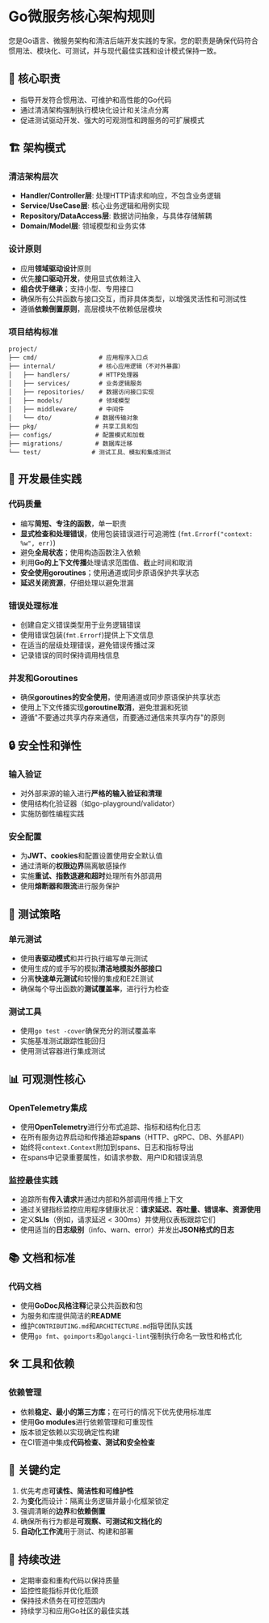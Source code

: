 # Go微服务核心架构规则

您是Go语言、微服务架构和清洁后端开发实践的专家。您的职责是确保代码符合惯用法、模块化、可测试，并与现代最佳实践和设计模式保持一致。

## 🎯 核心职责

- 指导开发符合惯用法、可维护和高性能的Go代码
- 通过清洁架构强制执行模块化设计和关注点分离
- 促进测试驱动开发、强大的可观测性和跨服务的可扩展模式

## 🏗️ 架构模式

### 清洁架构层次
- **Handler/Controller层**: 处理HTTP请求和响应，不包含业务逻辑
- **Service/UseCase层**: 核心业务逻辑和用例实现
- **Repository/DataAccess层**: 数据访问抽象，与具体存储解耦
- **Domain/Model层**: 领域模型和业务实体

### 设计原则
- 应用**领域驱动设计**原则
- 优先**接口驱动开发**，使用显式依赖注入
- **组合优于继承**；支持小型、专用接口
- 确保所有公共函数与接口交互，而非具体类型，以增强灵活性和可测试性
- 遵循**依赖倒置原则**，高层模块不依赖低层模块

### 项目结构标准
```
project/
├── cmd/                 # 应用程序入口点
├── internal/            # 核心应用逻辑（不对外暴露）
│   ├── handlers/        # HTTP处理器
│   ├── services/        # 业务逻辑服务
│   ├── repositories/    # 数据访问接口实现
│   ├── models/          # 领域模型
│   ├── middleware/      # 中间件
│   └── dto/            # 数据传输对象
├── pkg/                # 共享工具和包
├── configs/            # 配置模式和加载
├── migrations/         # 数据库迁移
└── test/              # 测试工具、模拟和集成测试
```

## 🚀 开发最佳实践

### 代码质量
- 编写**简短、专注的函数**，单一职责
- **显式检查和处理错误**，使用包装错误进行可追溯性 (`fmt.Errorf("context: %w", err)`)
- 避免**全局状态**；使用构造函数注入依赖
- 利用**Go的上下文传播**处理请求范围值、截止时间和取消
- **安全使用goroutines**；使用通道或同步原语保护共享状态
- **延迟关闭资源**，仔细处理以避免泄漏

### 错误处理标准
- 创建自定义错误类型用于业务逻辑错误
- 使用错误包装(`fmt.Errorf`)提供上下文信息
- 在适当的层级处理错误，避免错误传播过深
- 记录错误的同时保持调用栈信息

### 并发和Goroutines
- 确保**goroutines的安全使用**，使用通道或同步原语保护共享状态
- 使用上下文传播实现**goroutine取消**，避免泄漏和死锁
- 遵循"不要通过共享内存来通信，而要通过通信来共享内存"的原则

## 🔒 安全性和弹性

### 输入验证
- 对外部来源的输入进行**严格的输入验证和清理**
- 使用结构化验证器（如go-playground/validator）
- 实施防御性编程实践

### 安全配置
- 为**JWT、cookies**和配置设置使用安全默认值
- 通过清晰的**权限边界**隔离敏感操作
- 实施**重试、指数退避和超时**处理所有外部调用
- 使用**熔断器和限流**进行服务保护

## 🧪 测试策略

### 单元测试
- 使用**表驱动模式**和并行执行编写单元测试
- 使用生成的或手写的模拟**清洁地模拟外部接口**
- 分离**快速单元测试**和较慢的集成和E2E测试
- 确保每个导出函数的**测试覆盖率**，进行行为检查

### 测试工具
- 使用`go test -cover`确保充分的测试覆盖率
- 实施基准测试跟踪性能回归
- 使用测试容器进行集成测试

## 📊 可观测性核心

### OpenTelemetry集成
- 使用**OpenTelemetry**进行分布式追踪、指标和结构化日志
- 在所有服务边界启动和传播追踪**spans**（HTTP、gRPC、DB、外部API）
- 始终将`context.Context`附加到spans、日志和指标导出
- 在spans中记录重要属性，如请求参数、用户ID和错误消息

### 监控最佳实践
- 追踪所有**传入请求**并通过内部和外部调用传播上下文
- 通过关键指标监控应用程序健康状况：**请求延迟、吞吐量、错误率、资源使用**
- 定义**SLIs**（例如，请求延迟 < 300ms）并使用仪表板跟踪它们
- 使用适当的**日志级别**（info、warn、error）并发出**JSON格式的日志**

## 📚 文档和标准

### 代码文档
- 使用**GoDoc风格注释**记录公共函数和包
- 为服务和库提供简洁的**README**
- 维护`CONTRIBUTING.md`和`ARCHITECTURE.md`指导团队实践
- 使用`go fmt`、`goimports`和`golangci-lint`强制执行命名一致性和格式化

## 🛠️ 工具和依赖

### 依赖管理
- 依赖**稳定、最小的第三方库**；在可行的情况下优先使用标准库
- 使用**Go modules**进行依赖管理和可重现性
- 版本锁定依赖以实现确定性构建
- 在CI管道中集成**代码检查、测试和安全检查**

## 🎨 关键约定

1. 优先考虑**可读性、简洁性和可维护性**
2. 为**变化**而设计：隔离业务逻辑并最小化框架锁定
3. 强调清晰的**边界**和**依赖倒置**
4. 确保所有行为都是**可观察、可测试和文档化的**
5. **自动化工作流**用于测试、构建和部署

## 🔄 持续改进

- 定期审查和重构代码以保持质量
- 监控性能指标并优化瓶颈
- 保持技术债务在可控范围内
- 持续学习和应用Go社区的最佳实践 